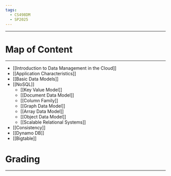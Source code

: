 ```yaml
---
tags:
  - CS498DM
  - SP2025
---
```

---
# Map of Content
---
- [[Introduction to Data Management in the Cloud]]
- [[Application Characteristics]]
- [[Basic Data Models]]
- [[NoSQL]]
	- [[Key Value Model]]
	- [[Document Data Model]]
	- [[Column Family]]
	- [[Graph Data Model]]
	- [[Array Data Model]]
	- [[Object Data Model]]
	- [[Scalable Relational Systems]]
- [[Consistency]]
- [[Dynamo DB]]
- [[Bigtable]]
# Grading
---
